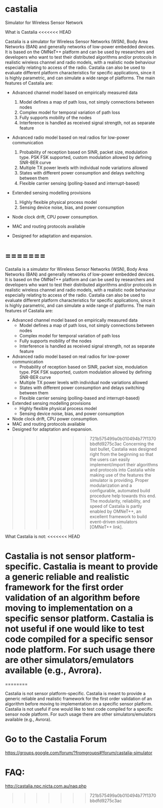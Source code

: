 castalia
========

Simulator for Wireless Sensor Network

What is Castalia
<<<<<<< HEAD

Castalia is a simulator for Wireless Sensor Networks (WSN), Body Area Networks (BAN) and generally networks of low-power embedded devices. It is based on the OMNeT++ platform and can be used by researchers and developers who want to test their distributed algorithms and/or protocols in realistic wireless channel and radio models, with a realistic node behaviour especially relating to access of the radio. Castalia can also be used to evaluate different platform characteristics for specific applications, since it is highly parametric, and can simulate a wide range of platforms. The main features of Castalia are:


- Advanced channel model based on empirically measured data
	1. Model defines a map of path loss, not simply connections between nodes
	2. Complex model for temporal variation of path loss
	3. Fully supports mobility of the nodes
	4. Interference is handled as received signal strength, not as separate feature

- Advanced radio model based on real radios for low-power communication
	1. Probability of reception based on SINR, packet size, modulation type. PSK FSK supported, custom modulation allowed by defining SNR-BER curve
	2. Multiple TX power levels with individual node variations allowed
	3. States with different power consumption and delays switching between them
	4. Flexible carrier sensing (polling-based and interrupt-based)

- Extended sensing modelling provisions
	1. Highly flexible physical process model
	2. Sensing device noise, bias, and power consumption

- Node clock drift, CPU power consumption.
- MAC and routing protocols available
- Designed for adaptation and expansion.

=======
========

Castalia is a simulator for Wireless Sensor Networks (WSN), Body Area Networks (BAN) and generally networks of low-power embedded devices. It is based on the OMNeT++ platform and can be used by researchers and developers who want to test their distributed algorithms and/or protocols in realistic wireless channel and radio models, with a realistic node behaviour especially relating to access of the radio. Castalia can also be used to evaluate different platform characteristics for specific applications, since it is highly parametric, and can simulate a wide range of platforms. The main features of Castalia are:

  - Advanced channel model based on empirically measured data
      - Model defines a map of path loss, not simply connections between nodes
      - Complex model for temporal variation of path loss
      - Fully supports mobility of the nodes
      - Interference is handled as received signal strength, not as separate feature
  - Advanced radio model based on real radios for low-power communication
      - Probability of reception based on SINR, packet size, modulation type. PSK FSK supported, custom modulation allowed by defining SNR-BER curve
      - Multiple TX power levels with individual node variations allowed
      - States with different power consumption and delays switching between them
      - Flexible carrier sensing (polling-based and interrupt-based)
  - Extended sensing modelling provisions
      - Highly flexible physical process model
      - Sensing device noise, bias, and power consumption
  - Node clock drift, CPU power consumption.
  - MAC and routing protocols available
  - Designed for adaptation and expansion.
>>>>>>> 721b575499a0b010494b77f1370bbdfd9275c3ac
Concerning the last bullet, Castalia was designed right from the beginning so that the users can easily implement/import their algorithms and protocols into Castalia while making use of the features the simulator is providing. Proper modularization and a configurable, automated build procedure help towards this end. The modularity, reliability, and speed of Castalia is partly enabled by OMNeT++, an excellent framework to build event-driven simulators [OMNeT++ link].


What Castalia is not:
<<<<<<< HEAD

Castalia is not sensor platform-specific. Castalia is meant to provide a generic reliable and realistic framework for the first order validation of an algorithm before moving to implementation on a specific sensor platform. Castalia is not useful if one would like to test code compiled for a specific sensor node platform. For such usage there are other simulators/emulators available (e.g., Avrora).
=======
========

Castalia is not sensor platform-specific. Castalia is meant to provide a generic reliable and realistic framework for the first order validation of an algorithm before moving to implementation on a specific sensor platform. Castalia is not useful if one would like to test code compiled for a specific sensor node platform. For such usage there are other simulators/emulators available (e.g., Avrora).

Go to the Castalia Forum
========
https://groups.google.com/forum/?fromgroups#!forum/castalia-simulator

FAQ:
========
http://castalia.npc.nicta.com.au/naq.php
>>>>>>> 721b575499a0b010494b77f1370bbdfd9275c3ac
